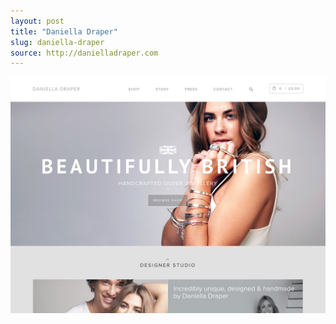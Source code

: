 ```yaml
---
layout: post
title: "Daniella Draper"
slug: daniella-draper
source: http://danielladraper.com
---
```


<img src="/assets/img/screenshots/daniella-draper.jpg">
